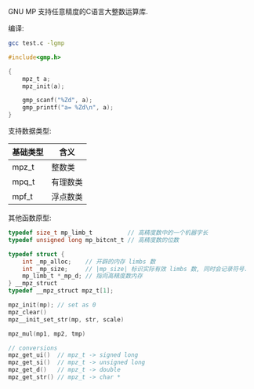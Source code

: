 GNU MP 支持任意精度的C语言大整数运算库. 

编译:
```bash
gcc test.c -lgmp
```

```c
#include<gmp.h>

{
	mpz_t a;
	mpz_init(a);

	gmp_scanf("%Zd", a);
	gmp_printf("a= %Zd\n", a);
}
```

支持数据类型:

| 基础类型 | 含义   |
| -------- | ------ |
| mpz_t    | 整数类   |
| mpq_t    | 有理数类 |
| mpf_t    |浮点数类       |

其他函数原型:

```c
typedef size_t mp_limb_t          // 高精度数中的一个机器字长
typedef unsigned long mp_bitcnt_t // 高精度数的位数

typedef struct {
	int _mp_alloc;    // 开辟的内存 limbs 数
	int _mp_size;     // |mp_size| 标识实际有效 limbs 数, 同时会记录符号.
	mp_limb_t *_mp_d; // 指向高精度数内存
} __mpz_struct
typedef __mpz_struct mpz_t[1];

mpz_init(mp); // set as 0
mpz_clear()
mpz__init_set_str(mp, str, scale) 

mpz_mul(mp1, mp2, tmp)

// conversions
mpz_get_ui()  // mpz_t -> signed long
mpz_get_si()  // mpz_t -> unsigned long
mpz_get_d()   // mpz_t -> double
mpz_get_str() // mpz_t -> char *
```
